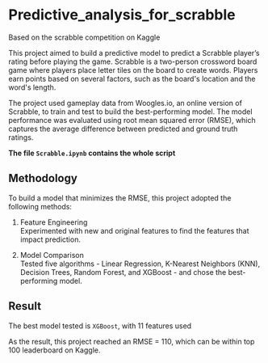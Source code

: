 # Predictive_analysis_for_scrabble
Based on the scrabble competition on Kaggle

This project aimed to build a predictive model to predict a Scrabble player’s rating before playing the
game. Scrabble is a two-person crossword board game where players place letter tiles on the
board to create words. Players earn points based on several factors, such as the board's location
and the word's length.

The project used gameplay data from Woogles.io, an online version of Scrabble, to train and test to build
the best-performing model. The model performance was evaluated using root mean squared error
(RMSE), which captures the average difference between predicted and ground truth ratings.

**The file `Scrabble.ipynb` contains the whole script**

## Methodology ##
To build a model that minimizes the RMSE, this project adopted the following methods:
1. Feature Engineering  
Experimented with new and original features to find the features that impact prediction.
   
3. Model Comparison  
Tested five algorithms - Linear Regression, K-Nearest Neighbors (KNN), Decision Trees, Random Forest, and XGBoost - and chose the best-performing model.

## Result ##
The best model tested is `XGBoost`, with 11 features used

As the result, this project reached an RMSE = 110, which can be within top 100 leaderboard on Kaggle.


